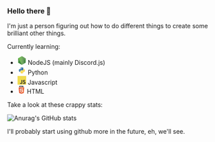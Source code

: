 ### Hello there 👋
I'm just a person figuring out how to do different things to create some brilliant other things.

Currently learning:
* <img height="20" src="https://raw.githubusercontent.com/github/explore/master/topics/nodejs/nodejs.png"> NodeJS (mainly Discord.js)
* <img height="20" src="https://raw.githubusercontent.com/github/explore/master/topics/python/python.png"> Python
* <img height="20" src="https://raw.githubusercontent.com/github/explore/master/topics/javascript/javascript.png"> Javascript
* <img height="18" src="https://raw.githubusercontent.com/github/explore/master/topics/html/html.png"> HTML

Take a look at these crappy stats:

![Anurag's GitHub stats](https://github-readme-stats.vercel.app/api?username=dzlandis&show_icons=true&theme=dark)

I'll probably start using github more in the future, eh, we'll see.
<!--
**dzlandis/dzlandis** is a ✨ _special_ ✨ repository because its `README.md` (this file) appears on your GitHub profile.

Here are some ideas to get you started:

- 🔭 I’m currently working on some random project in a Replit probably.
- 🌱 I’m currently learning JS
- 👯 I’m looking to collaborate on ...
- 🤔 I’m looking for help with ...
- 💬 Ask me about ...
- 📫 How to reach me: ...
- 😄 Pronouns: ...
- ⚡ Fun fact: ...
-->
